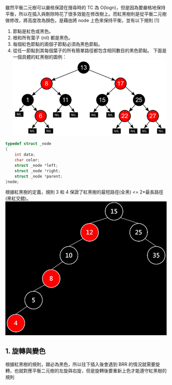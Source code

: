 雖然平衡二元樹可以嚴格保證在搜尋時的 TC 為 O(logn)，但是因為要嚴格地保持平衡，所以在插入與刪除時花了很多效能在修改樹上。而紅黑樹則是從平衡二元樹做修改，將高度改為顏色，是藉由將 node 上色來保持平衡，並有以下規則 [1]
1. 節點是紅色或黑色。
2. 根和所有葉子 (nil) 都是黑色。
3. 每個紅色節點的兩個子節點必須為黑色節點。
4. 從任一節點到其每個葉子的所有簡單路徑都包含相同數目的黑色節點。
下面是一個具體的紅黑樹的圖例：
![1 RB TREE](https://github.com/JrPhy/DS-AL/blob/master/pic/RBTREE.png)
```C
typedef struct _node
{
    int data;
    char color;
    struct _node *left;
    struct _node *right;
    struct _node *parent;
}node;
```
根據紅黑樹的定義，規則 3 和 4 保證了紅黑樹的最短路徑(全黑) <= 2*最長路徑(黑紅交錯)。
![1 RB TREE](https://github.com/JrPhy/DS-AL/blob/master/pic/RBTREE_max_length.jpg)

## 1. 旋轉與變色
根據紅黑樹的規則，跟必為黑色，所以往下插入後會遇到 BRR 的情況就需要旋轉，也就對應平衡二元樹的左旋與右旋，但是旋轉後要重新上色才能遵守紅黑樹的規則

